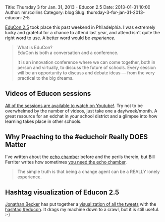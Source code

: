 Title: Thursday 3 for Jan. 31, 2013 - Educon 2.5
Date: 2013-01-31 10:00
Author: mr.rcollins
Category: blog
Slug: thursday-3-for-jan-31-2013-educon-2-5

[EduCon 2.5][] took place this past weekend in Philadelphia. I was
extremely lucky and grateful for a chance to attend last year, and
attend isn't quite the right word to use. A better word would be
*experience*.

> What is EduCon?  
>  EduCon is both a conversation and a conference.
>
> It is an innovation conference where we can come together, both in
> person and virtually, to discuss the future of schools. Every session
> will be an opportunity to discuss and debate ideas — from the very
> practical to the big dreams.

Videos of Educon sessions
-------------------------

[All of the sessions are available to watch on Youtube!][]. Try not to
be overwhelmed by the number of videos, just take one a day/week/month.
A great resource for an edchat in your school district and a glimpse
into how learning takes place in other schools.

Why Preaching to the \#educhoir Really DOES Matter
--------------------------------------------------

I've written about the [echo chamber][] before and the perils therein,
but Bill Ferriter writes how sometimes [you need the echo chamber][].

> The simple truth is that being a change agent can be a REALLY lonely
> experience.

Hashtag visualization of Educon 2.5
-----------------------------------

[Jonathan Becker][] has put together a [visualization of all the
tweets][Jonathan Becker] with the [hashtag \#educon][]. It drags my
machine down to a crawl, but it is still useful. :-)

  [EduCon 2.5]: http://educonphilly.org/
  [All of the sessions are available to watch on Youtube!]: http://www.youtube.com/user/educon204
  [echo chamber]: http://ryancollins.org/2011/11/30/beware-of-the-echo-chamber/
  [you need the echo chamber]: http://teacherleaders.typepad.com/the_tempered_radical/2013/01/preaching-to-the-educhoir-matters.html
  [Jonathan Becker]: https://twitter.com/jonbecker
  [hashtag \#educon]: http://hawksey.info/tagsexplorer/?key=0AmSw6MlztSexdFIwZlNMVVN3a3JZXzRZSDlBVkZ4X0E&sheet=oaw
